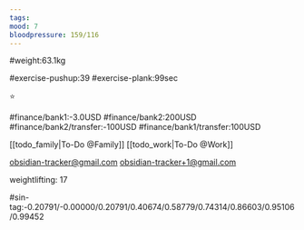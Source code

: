 ```yaml
---
tags: 
mood: 7
bloodpressure: 159/116
---
```


#weight:63.1kg

#exercise-pushup:39
#exercise-plank:99sec


⭐

#finance/bank1:-3.0USD
#finance/bank2:200USD
#finance/bank2/transfer:-100USD
#finance/bank1/transfer:100USD

[[todo_family|To-Do @Family]]
[[todo_work|To-Do @Work]]

obsidian-tracker@gmail.com
obsidian-tracker+1@gmail.com

weightlifting: 17

#sin-tag:-0.20791/-0.00000/0.20791/0.40674/0.58779/0.74314/0.86603/0.95106/0.99452

